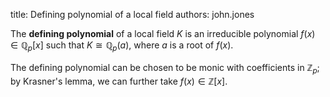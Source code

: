 title: Defining polynomial of a local field
authors:
    john.jones

The **defining polynomial** of a <a knowl="lmfdb/lf">local field</a> $K$ is an irreducible polynomial $f(x)\in\mathbb{Q}_p[x]$ such that $K\cong \mathbb{Q}_p(a)$, where $a$ is a root of $f(x)$.

The defining polynomial can be chosen to be monic with coefficients in $\mathbb{Z}_p$; by Krasner's lemma, we can further take $f(x)\in \mathbb{Z}[x]$.
